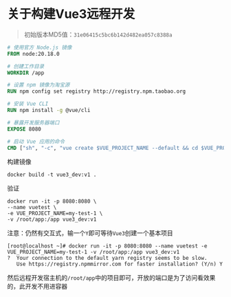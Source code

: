 # 关于构建Vue3远程开发

> 初始版本MD5值：`31e06415c5bc6b142d482ea057c8388a`

```dockerfile
# 使用官方 Node.js 镜像
FROM node:20.18.0

# 创建工作目录
WORKDIR /app

# 设置 npm 镜像为淘宝源
RUN npm config set registry http://registry.npm.taobao.org

# 安装 Vue CLI
RUN npm install -g @vue/cli

# 暴露开发服务器端口
EXPOSE 8080

# 启动 Vue 应用的命令
CMD ["sh", "-c", "vue create $VUE_PROJECT_NAME --default && cd $VUE_PROJECT_NAME && npm install vue@3.2.47 && npm install && npm run serve"]
```

构建镜像

```shell
docker build -t vue3_dev:v1 .
```

验证

```shell
docker run -it -p 8080:8080 \
--name vuetest \
-e VUE_PROJECT_NAME=my-test-1 \
-v /root/app:/app vue3_dev:v1
```

注意：仍然有交互式，输一个`Y`即可等待`Vue3`创建一个基本项目

```shell
[root@localhost ~]# docker run -it -p 8080:8080 --name vuetest -e VUE_PROJECT_NAME=my-test-1 -v /root/app:/app vue3_dev:v1
?  Your connection to the default yarn registry seems to be slow.
   Use https://registry.npmmirror.com for faster installation? (Y/n) Y
```

然后远程开发宿主机的`/root/app`中的项目即可，开放的端口是为了访问看效果的，此开发不用进容器
